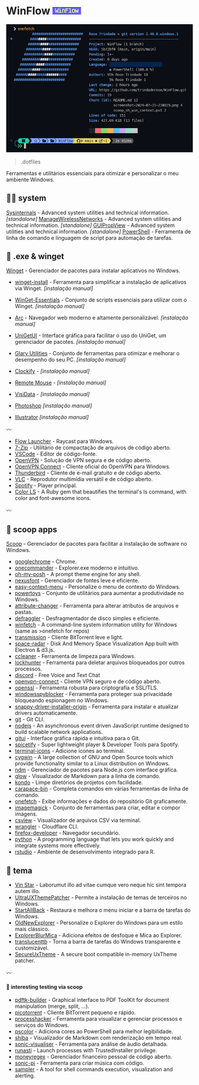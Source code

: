 # WinFlow [![WinFlow](./logo.png)](./logo.png)

![screenshot](./screenshot.png)

> .dotfiles

Ferramentas e utilitários essenciais para otimizar e personalizar o meu ambiente Windows.

## :guardsman: system

[Sysinternals](https://learn.microsoft.com/en-us/sysinternals/#sysinternals-live) - Advanced system utilities and technical information. _[standalone]_
[ManageWirelessNetworks](https://www.nirsoft.net/utils/manage_wireless_networks.html) - Advanced system utilities and technical information. _[standalone]_
[GUIPropView](https://www.nirsoft.net/utils/gui_prop_view.html) - Advanced system utilities and technical information. _[standalone]_
[PowerShell](https://learn.microsoft.com/pt-br/powershell/) - Ferramenta de linha de comando e linguagem de script para automação de tarefas.

## :gem: .exe & winget

[Winget](https://learn.microsoft.com/pt-br/windows/package-manager/winget/) - Gerenciador de pacotes para instalar aplicativos no Windows.

-   [winget-install](https://github.com/asheroto/winget-install) - Ferramenta para simplificar a instalação de aplicativos via Winget. _[instalação manual]_
-   [WinGet-Essentials](https://github.com/jjcarrier/PS-WinGet-Essentials) - Conjunto de scripts essenciais para utilizar com o Winget. _[instalação manual]_

-   [Arc](https://arc.net/) - Navegador web moderno e altamente personalizável. _[instalação manual]_
-   [UniGetUI](https://www.marticliment.com/unigetui/) - Interface gráfica para facilitar o uso do UniGet, um gerenciador de pacotes. _[instalação manual]_
-   [Glary Utilities](https://www.glarysoft.com/) - Conjunto de ferramentas para otimizar e melhorar o desempenho do seu PC. _[instalação manual]_
-   [Clockify](https://app.clockify.me/en/login) - _[instalação manual]_
-   [Remote Mouse](https://www.remotemouse.net/) - _[instalação manual]_
-   [VisiData](https://www.visidata.org/) - _[instalação manual]_
-   [Photoshop](https://www.adobe.com/br/products/photoshop.html) _[instalação manual]_
-   [Illustrator](https://www.adobe.com/br/products/illustrator.html) _[instalação manual]_

:wavy_dash:

-   [Flow Launcher](https://www.flowlauncher.com/) - Raycast para Windows.
-   [7-Zip](https://7-zip.org/) - Utilitário de compactação de arquivos de código aberto.
-   [VSCode](https://code.visualstudio.com/) - Editor de código-fonte.
-   [OpenVPN](https://openvpn.net/) - Solução de VPN segura e de código aberto.
-   [OpenVPN Connect](https://openvpn.net/client/client-connect-vpn-for-windows/) - Cliente oficial do OpenVPN para Windows.
-   [Thunderbird](https://www.thunderbird.net/pt-BR/) - Cliente de e-mail gratuito e de código aberto.
-   [VLC](https://www.videolan.org/vlc/) - Reprodutor multimídia versátil e de código aberto.
-   [Spotify](https://www.spotify.com/) - Player principal.
-   [Color LS](https://github.com/athityakumar/colorls?tab=readme-ov-file) - A Ruby gem that beautifies the terminal's ls command, with color and font-awesome icons.

:wavy_dash:

## :ice_cream: scoop apps

[Scoop](https://github.com/ThomasNieto/Scoop) - Gerenciador de pacotes para facilitar a instalação de software no Windows.

-   [googlechrome](https://www.google.com/intl/pt-BR/chrome/) - Chrome.
-   [onecommander](https://www.onecommander.com/) - Explorer.exe moderno e intuitivo.
-   [oh-my-posh](https://ohmyposh.dev/) - A prompt theme engine for any shell.
-   [nexusfont](https://www.xiles.app/) - Gerenciador de fontes leve e eficiente.
-   [easy-context-menu](https://www.sordum.org/7615/easy-context-menu-v1-6/) - Personalize o menu de contexto do Windows.
-   [powertoys](https://github.com/microsoft/PowerToys) - Conjunto de utilitários para aumentar a produtividade no Windows.
-   [attribute-changer](https://www.petges.lu/) - Ferramenta para alterar atributos de arquivos e pastas.
-   [defraggler](https://www.ccleaner.com/defraggler) - Desfragmentador de disco simples e eficiente.
-   [winfetch](https://github.com/lptstr/winfetch) - A command-line system information utility for Windows (same as >onefetch for repos)
-   [transmission](https://transmissionbt.com/) - Cliente BitTorrent leve e light.
-   [space-radar](https://github.com/zz85/space-radar) - Disk And Memory Space Visualization App built with Electron & d3.js.
-   [ccleaner](https://www.ccleaner.com/ccleaner) - Ferramenta de limpeza para Windows.
-   [lockhunter](https://lockhunter.com/) - Ferramenta para deletar arquivos bloqueados por outros processos.
-   [discord](https://discord.com/) - Free Voice and Text Chat
-   [openvpn-connect](https://openvpn.net/client/client-connect-vpn-for-windows/) - Cliente VPN seguro e de código aberto.
-   [openssl](https://github.com/o2sh/onefetch?tab=readme-ov-file) - Ferramenta robusta para criptografia e SSL/TLS.
-   [windowsspyblocker](https://crazymax.dev/WindowsSpyBlocker/download/) - Ferramenta para proteger sua privacidade bloqueando espionagem no Windows.
-   [snappy-driver-installer-origin](https://www.snappy-driver-installer.org/) - Ferramenta para instalar e atualizar drivers automaticamente.
-   [git](https://git-scm.com/) - Git CLI.
-   [nodejs](https://nodejs.org) - An asynchronous event driven JavaScript runtime designed to build scalable network applications.
-   [gitui](https://github.com/extrawurst/gitui) - Interface gráfica rápida e intuitiva para o Git.
-   [spicetify](https://spicetify.app/docs/advanced-usage/installation) - Super lightweight player & Developer Tools para Spotify.
-   [terminal-icons](https://github.com/devblackops/Terminal-Icons) - Adicione ícones ao terminal.
-   [cygwin](https://cygwin.com/) - A large collection of GNU and Open Source tools which provide functionality similar to a Linux distribution on Windows.
-   [ndm](https://github.com/720kb/ndm) - Gerenciador de pacotes para Node.js com interface gráfica.
-   [glow](https://github.com/charmbracelet/glow) - Visualizador de Markdown para a linha de comando.
-   [kondo](https://github.com/tbillington/kondo) - Limpe diretórios de projetos com facilidade.
-   [carapace-bin](https://carapace-sh.github.io/carapace-bin/carapace-bin.html) - Completa comandos em várias ferramentas de linha de comando.
-   [onefetch](https://github.com/o2sh/onefetch?tab=readme-ov-file) - Exibe informações e dados do repositório Git graficamente.
-   [imagemagick](https://imagemagick.org/) - Conjunto de ferramentas para criar, editar e compor imagens.
-   [csview](https://github.com/wfxr/csview) - Visualizador de arquivos CSV via terminal.
-   [wrangler](https://developers.cloudflare.com/workers/tooling/wrangler) - Cloudflare CLI.
-   [firefox-developer](https://www.mozilla.org/en-US/firefox/developer/) - Navegador secundário.
-   [python](https://www.python.org/) - A programming language that lets you work quickly and integrate systems more effectively.
-   [rstudio](https://posit.co/products/open-source/rstudio/) - Ambiente de desenvolvimento integrado para R.

## :sunflower: tema

-   [Vin Star](https://www.vinstartheme.com/) - Laborumut illo ad vitae cumque vero neque hic sint tempora autem illo.
-   [UltraUXThemePatcher](https://www.ultrauxthemepatcher.com/) - Permite a instalação de temas de terceiros no Windows.
-   [StartAllBack](https://www.startallback.com/) - Restaura e melhora o menu iniciar e a barra de tarefas do Windows.
-   [OldNewExplorer](https://www.oldnewexplorer.com/) - Personalize o Explorer do Windows para um estilo mais clássico.
-   [ExplorerBlurMica](https://github.com/Maplespe/ExplorerBlurMica) - Adiciona efeitos de desfoque e Mica ao Explorer.
-   [translucenttb](https://github.com/TranslucentTB/TranslucentTB) - Torna a barra de tarefas do Windows transparente e customizável.
-   [SecureUxTheme](https://github.com/namazso/SecureUxTheme) - A secure boot compatible in-memory UxTheme patcher.

:wavy_dash:

#### :icecream: interesting testing via scoop

-   [pdftk-builder](https://pdftk-builder-enhanced.sourceforge.io/) - Graphical interface to PDF ToolKit for document manipulation (merge, split, ...).
-   [picotorrent](https://github.com/picotorrent/picotorrent) - Cliente BitTorrent pequeno e rápido.
-   [processhacker](https://processhacker.sourceforge.io/) - Ferramenta para visualizar e gerenciar processos e serviços do Windows.
-   [pscolor](https://github.com/Davlind/PSColor?tab=readme-ov-file) - Adiciona cores ao PowerShell para melhor legibilidade.
-   [shiba](https://github.com/rhysd/Shiba) - Visualizador de Markdown com renderização em tempo real.
-   [sonic-visualiser](https://www.sonicvisualiser.org/) - Ferramenta para análise de áudio detalhada.
-   [runasti](https://github.com/jschicht/RunAsTI) - Launch processes with TrustedInstaller privilege.
-   [moneyregex](https://moneymanagerex.org/) - Gerenciador financeiro pessoal de código aberto.
-   [sonic-pi](https://sonic-pi.net/) - Ferramenta para criar música com código.
-   [sampler](https://github.com/sqshq/sampler?tab=readme-ov-file) - A tool for shell commands execution, visualization and alerting.
